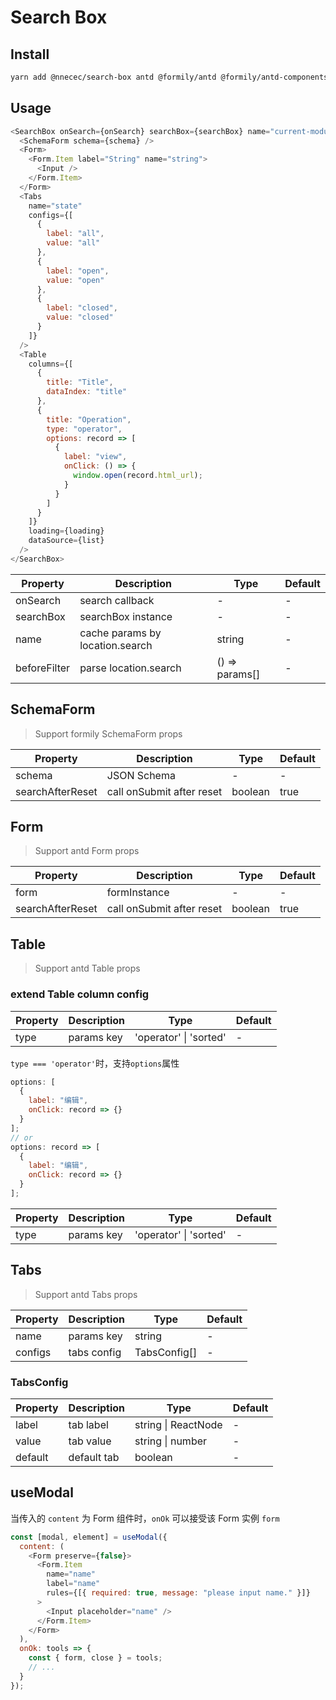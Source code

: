 # Search Box

## Install

```bash
yarn add @nnecec/search-box antd @formily/antd @formily/antd-components
```

## Usage

```js
<SearchBox onSearch={onSearch} searchBox={searchBox} name="current-module-name">
  <SchemaForm schema={schema} />
  <Form>
    <Form.Item label="String" name="string">
      <Input />
    </Form.Item>
  </Form>
  <Tabs
    name="state"
    configs={[
      {
        label: "all",
        value: "all"
      },
      {
        label: "open",
        value: "open"
      },
      {
        label: "closed",
        value: "closed"
      }
    ]}
  />
  <Table
    columns={[
      {
        title: "Title",
        dataIndex: "title"
      },
      {
        title: "Operation",
        type: "operator",
        options: record => [
          {
            label: "view",
            onClick: () => {
              window.open(record.html_url);
            }
          }
        ]
      }
    ]}
    loading={loading}
    dataSource={list}
  />
</SearchBox>
```

| Property     | Description                     | Type           | Default |
| ------------ | ------------------------------- | -------------- | ------- |
| onSearch     | search callback                 | -              | -       |
| searchBox    | searchBox instance              | -              | -       |
| name         | cache params by location.search | string         | -       |
| beforeFilter | parse location.search           | () => params[] | -       |

## SchemaForm

> Support formily SchemaForm props

| Property         | Description               | Type    | Default |
| ---------------- | ------------------------- | ------- | ------- |
| schema           | JSON Schema               | -       | -       |
| searchAfterReset | call onSubmit after reset | boolean | true    |

## Form

> Support antd Form props

| Property         | Description               | Type    | Default |
| ---------------- | ------------------------- | ------- | ------- |
| form             | formInstance              | -       | -       |
| searchAfterReset | call onSubmit after reset | boolean | true    |

## Table

> Support antd Table props

### extend Table column config

| Property | Description | Type                   | Default |
| -------- | ----------- | ---------------------- | ------- |
| type     | params key  | 'operator' \| 'sorted' | -       |

`type === 'operator'`时，支持`options`属性

```js
options: [
  {
    label: "编辑",
    onClick: record => {}
  }
];
// or
options: record => [
  {
    label: "编辑",
    onClick: record => {}
  }
];
```

| Property | Description | Type                   | Default |
| -------- | ----------- | ---------------------- | ------- |
| type     | params key  | 'operator' \| 'sorted' | -       |

## Tabs

> Support antd Tabs props

| Property | Description | Type         | Default |
| -------- | ----------- | ------------ | ------- |
| name     | params key  | string       | -       |
| configs  | tabs config | TabsConfig[] | -       |

### TabsConfig

| Property | Description | Type                | Default |
| -------- | ----------- | ------------------- | ------- |
| label    | tab label   | string \| ReactNode | -       |
| value    | tab value   | string \| number    | -       |
| default  | default tab | boolean             | -       |

## useModal

当传入的 `content` 为 Form 组件时，`onOk` 可以接受该 Form 实例 `form`

```js
const [modal, element] = useModal({
  content: (
    <Form preserve={false}>
      <Form.Item
        name="name"
        label="name"
        rules={[{ required: true, message: "please input name." }]}
      >
        <Input placeholder="name" />
      </Form.Item>
    </Form>
  ),
  onOk: tools => {
    const { form, close } = tools;
    // ...
  }
});
```

